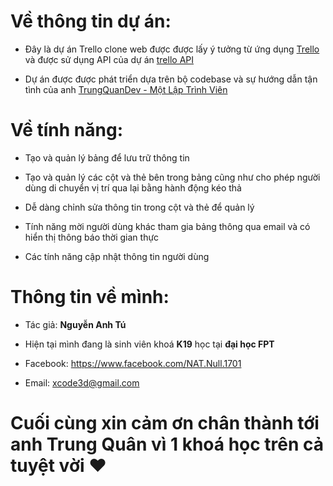 # Về thông tin dự án:

- Đây là dự án Trello clone web được được lấy ý tưởng từ ứng dụng [Trello](https://trello.com/) và được sử dụng API của dự án [trello API](https://github.com/xcb3d/trello-api/tree/master)

- Dự án được được phát triển dựa trên bộ codebase và sự hướng dẫn tận tình của anh [TrungQuanDev - Một Lập Trình Viên](https://www.youtube.com/@trungquandev)

# Về tính năng:

- Tạo và quản lý bảng để lưu trữ thông tin

- Tạo và quản lý các cột và thẻ bên trong bảng cũng như cho phép người dùng di chuyển vị trí qua lại bằng hành động kéo thả

- Dễ dàng chỉnh sửa thông tin trong cột và thẻ để quản lý

- Tính năng mời người dùng khác tham gia bảng thông qua email và có hiển thị thông báo thời gian thực

- Các tính năng cập nhật thông tin người dùng


# Thông tin về mình:

- Tác giả: **Nguyễn Anh Tú**

- Hiện tại mình đang là sinh viên khoá **K19** học tại **đại học FPT**

- Facebook: https://www.facebook.com/NAT.Null.1701

- Email: xcode3d@gmail.com

# Cuối cùng xin cảm ơn chân thành tới anh Trung Quân vì 1 khoá học trên cả tuyệt vời ♥️
